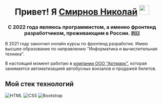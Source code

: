<h1 align="center">Привет! Я <a href="https://vk.com/smiirnaga" target="_blank">Смирнов Николай</a>
<img src="https://github.com/blackcater/blackcater/raw/main/images/Hi.gif" height="32"/></h1>
<h3 align="center">С 2022 года являюсь программистом, а именно фронтенд разработчиком, проживающим в России. 🇷🇺</h3>
<p>В 2021 году закончил онлайн курсы по фронтенд разработке. Имею высшее образование по направлению "Информатика и вычислительная техника".</p>
<p>  В настоящий момент работаю в <a href="https://e-traffic.ru/" target="_blank">компании ООО "Артмарк"</a>, которая занимается автоматизацией автобусных вокзалов и продажей билетов.</p>
<h2>Мой стек технологий</h2>
<img src="https://user-images.githubusercontent.com/25181517/192158954-f88b5814-d510-4564-b285-dff7d6400dad.png" alt="HTML">
<img src="https://user-images.githubusercontent.com/25181517/183898674-75a4a1b1-f960-4ea9-abcb-637170a00a75.png" alt="CSS">
<img src="https://user-images.githubusercontent.com/25181517/183898054-b3d693d4-dafb-4808-a509-bab54cf5de34.png" alt="Bootstrap">


<!--
**Nikolos-S/Nikolos-S** is a ✨ _special_ ✨ repository because its `README.md` (this file) appears on your GitHub profile.

Here are some ideas to get you started:

- 🔭 I’m currently working on ...
- 🌱 I’m currently learning ...
- 👯 I’m looking to collaborate on ...
- 🤔 I’m looking for help with ...
- 💬 Ask me about ...
- 📫 How to reach me: ...
- 😄 Pronouns: ...
- ⚡ Fun fact: ...
-->
